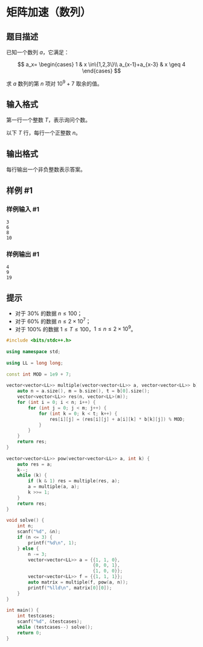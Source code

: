 # 矩阵加速（数列）

## 题目描述

已知一个数列 $a$，它满足：  

$$
a_x=
\begin{cases}
 1 & x \in\{1,2,3\}\\ 
 a_{x-1}+a_{x-3} & x \geq 4
\end{cases}
$$

求 $a$ 数列的第 $n$ 项对 $10^9+7$ 取余的值。

## 输入格式

第一行一个整数 $T$，表示询问个数。

以下 $T$ 行，每行一个正整数 $n$。

## 输出格式

每行输出一个非负整数表示答案。

## 样例 #1

### 样例输入 #1

```
3
6
8
10
```

### 样例输出 #1

```
4
9
19
```

## 提示

- 对于 $30\%$ 的数据 $n \leq 100$；
- 对于 $60\%$ 的数据 $n \leq2 \times 10^7$；
- 对于 $100\%$ 的数据 $1 \leq T \leq 100$，$1 \leq n \leq 2 \times 10^9$。


```cpp
#include <bits/stdc++.h>  
  
using namespace std;  
  
using LL = long long;  
  
const int MOD = 1e9 + 7;  
  
vector<vector<LL>> multiple(vector<vector<LL>> a, vector<vector<LL>> b) {  
    auto n = a.size(), m = b.size(), t = b[0].size();  
    vector<vector<LL>> res(n, vector<LL>(m));  
    for (int i = 0; i < n; i++) {  
        for (int j = 0; j < m; j++) {  
            for (int k = 0; k < t; k++) {  
                res[i][j] = (res[i][j] + a[i][k] * b[k][j]) % MOD;  
            }  
        }  
    }  
    return res;  
}  
  
vector<vector<LL>> pow(vector<vector<LL>> a, int k) {  
    auto res = a;  
    k--;  
    while (k) {  
        if (k & 1) res = multiple(res, a);  
        a = multiple(a, a);  
        k >>= 1;  
    }  
    return res;  
}  
  
void solve() {  
    int n;  
    scanf("%d", &n);  
    if (n <= 3) {  
        printf("%d\n", 1);  
    } else {  
        n -= 3;  
        vector<vector<LL>> a = {{1, 1, 0},  
                                {0, 0, 1},  
                                {1, 0, 0}};  
        vector<vector<LL>> f = {{1, 1, 1}};  
        auto matrix = multiple(f, pow(a, n));  
        printf("%lld\n", matrix[0][0]);  
    }  
}  
  
int main() {  
    int testcases;  
    scanf("%d", &testcases);  
    while (testcases--) solve();  
    return 0;  
}
```